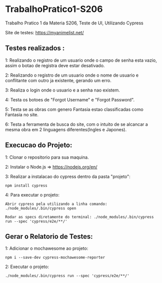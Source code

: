# TrabalhoPratico1-S206
Trabalho Pratico 1 da Materia S206, Teste de UI, Utilizando Cypress

Site de testes: https://myanimelist.net/

## Testes realizados :

1: Realizando o registro de um usuario onde o campo de senha esta vazio, assim o botao de registra deve estar desativado.

2: Realizando o registro de um usuario onde o nome de usuario e conflitante com outro ja existente, gerando um erro.

3: Realiza o login onde o usuario e a senha nao existem.

4: Testa os botoes de "Forgot Username" e "Forgot Password".

5: Testa se as obras com genero Fantasia estao classificadas como Fantasia no site.

6: Testa a ferramenta de busca do site, com o intuito de se alcancar a mesma obra em 2 linguagens diferentes(Ingles e Japones).


## Execucao do Projeto:

1: Clonar o repositorio para sua maquina.

2: Instalar o Node.js => https://nodejs.org/en/

3: Realizar a instalacao do cypress dentro da pasta "projeto":

    npm install cypress

4: Para executar o projeto:
    
    Abrir cypress pela utilizando a linha comando: ./node_modules/.bin/cypress open
   
    Rodar as specs diretamente do terminal: ./node_modules/.bin/cypress run --spec 'cypress/e2e/**/'
    

## Gerar o Relatorio de Testes:

1: Adicionar o mochawesome ao projeto:
    
    
    npm i --save-dev cypress-mochawesome-reporter
    

2: Executar o projeto:
    
    
    ./node_modules/.bin/cypress run --spec 'cypress/e2e/**/'
    
